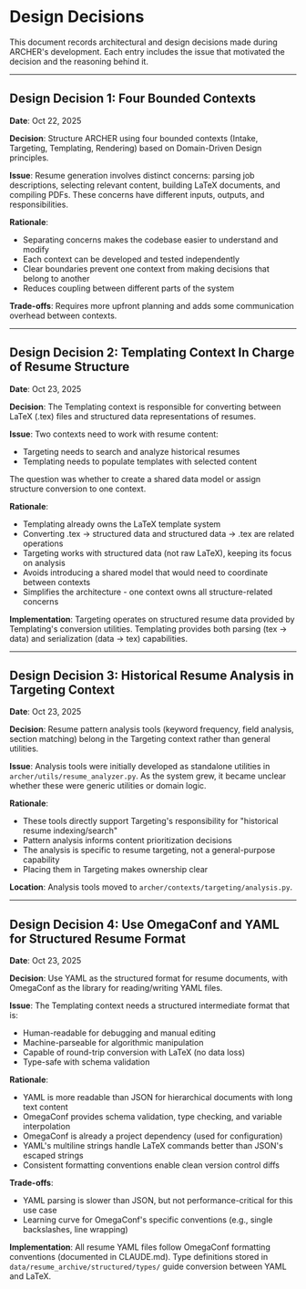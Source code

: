 # Design Decisions

This document records architectural and design decisions made during ARCHER's development. Each entry includes the issue that motivated the decision and the reasoning behind it.

---

## Design Decision 1: Four Bounded Contexts

**Date**: Oct 22, 2025

**Decision**: Structure ARCHER using four bounded contexts (Intake, Targeting, Templating, Rendering) based on Domain-Driven Design principles.

**Issue**: Resume generation involves distinct concerns: parsing job descriptions, selecting relevant content, building LaTeX documents, and compiling PDFs. These concerns have different inputs, outputs, and responsibilities.

**Rationale**:
- Separating concerns makes the codebase easier to understand and modify
- Each context can be developed and tested independently
- Clear boundaries prevent one context from making decisions that belong to another
- Reduces coupling between different parts of the system

**Trade-offs**: Requires more upfront planning and adds some communication overhead between contexts.

---

## Design Decision 2: Templating Context In Charge of Resume Structure

**Date**: Oct 23, 2025

**Decision**: The Templating context is responsible for converting between LaTeX (.tex) files and structured data representations of resumes.

**Issue**: Two contexts need to work with resume content:
- Targeting needs to search and analyze historical resumes
- Templating needs to populate templates with selected content

The question was whether to create a shared data model or assign structure conversion to one context.

**Rationale**:
- Templating already owns the LaTeX template system
- Converting .tex → structured data and structured data → .tex are related operations
- Targeting works with structured data (not raw LaTeX), keeping its focus on analysis
- Avoids introducing a shared model that would need to coordinate between contexts
- Simplifies the architecture - one context owns all structure-related concerns

**Implementation**: Targeting operates on structured resume data provided by Templating's conversion utilities. Templating provides both parsing (tex → data) and serialization (data → tex) capabilities.

---

## Design Decision 3: Historical Resume Analysis in Targeting Context

**Date**: Oct 23, 2025

**Decision**: Resume pattern analysis tools (keyword frequency, field analysis, section matching) belong in the Targeting context rather than general utilities.

**Issue**: Analysis tools were initially developed as standalone utilities in `archer/utils/resume_analyzer.py`. As the system grew, it became unclear whether these were generic utilities or domain logic.

**Rationale**:
- These tools directly support Targeting's responsibility for "historical resume indexing/search"
- Pattern analysis informs content prioritization decisions
- The analysis is specific to resume targeting, not a general-purpose capability
- Placing them in Targeting makes ownership clear

**Location**: Analysis tools moved to `archer/contexts/targeting/analysis.py`.

---

## Design Decision 4: Use OmegaConf and YAML for Structured Resume Format

**Date**: Oct 23, 2025

**Decision**: Use YAML as the structured format for resume documents, with OmegaConf as the library for reading/writing YAML files.

**Issue**: The Templating context needs a structured intermediate format that is:
- Human-readable for debugging and manual editing
- Machine-parseable for algorithmic manipulation
- Capable of round-trip conversion with LaTeX (no data loss)
- Type-safe with schema validation

**Rationale**:
- YAML is more readable than JSON for hierarchical documents with long text content
- OmegaConf provides schema validation, type checking, and variable interpolation
- OmegaConf is already a project dependency (used for configuration)
- YAML's multiline strings handle LaTeX commands better than JSON's escaped strings
- Consistent formatting conventions enable clean version control diffs

**Trade-offs**:
- YAML parsing is slower than JSON, but not performance-critical for this use case
- Learning curve for OmegaConf's specific conventions (e.g., single backslashes, line wrapping)

**Implementation**: All resume YAML files follow OmegaConf formatting conventions (documented in CLAUDE.md). Type definitions stored in `data/resume_archive/structured/types/` guide conversion between YAML and LaTeX.
